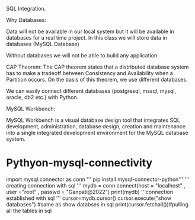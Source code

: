 SQL Integration.

Why Databases:

Data will not be available in our local system but it will be available in databases for a real time project. In this class we will store data in databases (MySQL Database)

Without databases we will not be able to build any application

CAP Theorem: The CAP theorem states that a distributed database system has to make a tradeoff between Consistency and Availability when a Partition occurs. On the basis of this theorem, we use different databases.

We can easily connect different databases (postgresql, mssql, mysql, oracle, db2 etc.) with Python.

MySQL Workbench:

MySQL Workbench is a visual database design tool that integrates SQL development, administration, database design, creation and maintenance into a single integrated development environment for the MySQL database system.
# Pythyon-mysql-connectivity
import mysql.connector as conn
''' pip install mysql-connector-python'''
''' creating connection with sql  '''
mydb = conn.connect(host = "localhost" , user ="root" , passwd = "Ganpati@2022")
print(mydb)
'''connection established with sql '''
cursor=mydb.cursor()
cursor.execute("show databases") #same as show databses in sql
print(cursor.fetchall())#pulling all the tables in sql


